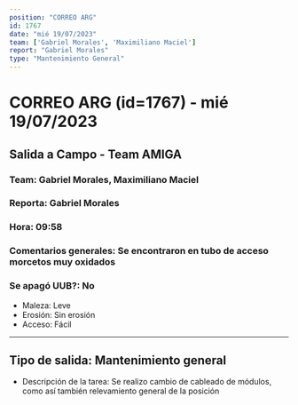 ```yaml
---
position: "CORREO ARG"
id: 1767
date: "mié 19/07/2023"
team: ['Gabriel Morales', 'Maximiliano Maciel']
report: "Gabriel Morales"
type: "Mantenimiento General"
---
```


# CORREO ARG (id=1767) - mié 19/07/2023
## Salida a Campo - Team AMIGA
### Team: Gabriel Morales, Maximiliano Maciel
### Reporta: Gabriel Morales
### Hora: 09:58
### Comentarios generales: Se encontraron en tubo de acceso morcetos muy oxidados
### Se apagó UUB?: No 
- Maleza: Leve
- Erosión: Sin erosión
- Acceso: Fácil
---------
## Tipo de salida: Mantenimiento general
   - Descripción de la tarea: Se realizo cambio de cableado de módulos, como así también relevamiento general de la posición 
